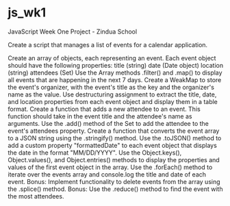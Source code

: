 # js_wk1
JavaScript Week One Project - Zindua School

<p>Create a script that manages a list of events for a calendar application.</p>
Create an array of objects, each representing an event. Each event object should have the following properties:
  title (string)
  date (Date object)
  location (string)
  attendees (Set)
Use the Array methods .filter() and .map() to display all events that are happening in the next 7 days.
Create a WeakMap to store the event's organizer, with the event's title as the key and the organizer's name as the value.
Use destructuring assignment to extract the title, date, and location properties from each event object and display them in a table format.
Create a function that adds a new attendee to an event. This function should take in the event title and the attendee's name as arguments. Use the .add() method of the Set to add the attendee to the event's attendees property.
Create a function that converts the event array to a JSON string using the .stringify() method. Use the .toJSON() method to add a custom property "formattedDate" to each event object that displays the date in the format "MM/DD/YYYY".
Use the Object.keys(), Object.values(), and Object.entries() methods to display the properties and values of the first event object in the array.
Use the .forEach() method to iterate over the events array and console.log the title and date of each event.
Bonus: Implement functionality to delete events from the array using the .splice() method.
Bonus: Use the .reduce() method to find the event with the most attendees.

